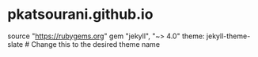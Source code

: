 # pkatsourani.github.io

source "https://rubygems.org"
gem "jekyll", "~> 4.0"
theme: jekyll-theme-slate  # Change this to the desired theme name
